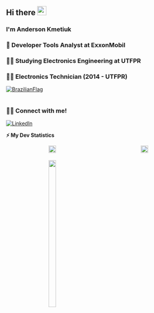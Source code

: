 <!-- welcome message -->
 <h2>Hi there <img src="https://media.giphy.com/media/hvRJCLFzcasrR4ia7z/giphy.gif" width="25px"></h2>
  
 <h3>I'm Anderson Kmetiuk</h3>
 
### :briefcase: Developer Tools Analyst at ExxonMobil
### :man_student: Studying Electronics Engineering at UTFPR
### :man_student: Electronics Technician (2014 - UTFPR)
<a href="https://em-content.zobj.net/thumbs/72/sony/336/flag-brazil_1f1e7-1f1f7.png" ><img alt="BrazilianFlag" src="https://em-content.zobj.net/thumbs/72/sony/336/flag-brazil_1f1e7-1f1f7.png" target="_blank"></a> 
<!--
**andersonkmetiuk/andersonkmetiuk** is a ✨ _special_ ✨ repository because its `README.md` (this file) appears on your GitHub profile.


Here are some ideas to get you started:

- 🔭 I’m currently working on ...
- 🌱 I’m currently learning ...
- 👯 I’m looking to collaborate on ...
- 🤔 I’m looking for help with ...
- 💬 Ask me about ...
- 📫 How to reach me: ...
- 😄 Pronouns: ...
- ⚡ Fun fact: ...
-->
#
### 🤝🏻 Connect with me!
<a href="https://www.linkedin.com/in/anderson-luiz-de-souza-kmetiuk-8a48b8224/" ><img alt="LinkedIn" src="https://img.shields.io/badge/LinkedIn-Anderson%20Kmetiuk-blue?style=flat-square&logo=linkedin&logoColor=blue" target="_blank"></a>
<!-- GitHub stats -->
<b>⚡ My Dev Statistics</b>

<div class="first-row" style="display: grid; grid-template-columns: 1fr 1fr; align-items: center; justify-items: center;">
    <div class="left-col" style="text-align: left;">
        <img style="width: 100%;" src="https://github-readme-stats.vercel.app/api?username=andersonkmetiuk&show_icons=true&hide_border=true&theme=tokyonight" />
    </div>
    <div class="right-col" style="text-align: right;">
        <img style="width: 100%;" src="https://github-readme-streak-stats.herokuapp.com/?user=andersonkmetiuk&theme=tokyonight&hide_border=true" />
    </div>
</div>
<div class="second-row" style="display: grid; grid-template-columns: 1fr 1fr; align-items: center; justify-items: center; margin-top: 20px;">
    <div class="left-col" style="text-align: left;">
        <img style="width: 100%;" height="400" src="https://github-readme-stats.vercel.app/api/top-langs/?username=andersonkmetiuk&hide=batchfile,powershell,makefile,mathematica,Standard%20ML,jupyter%20notebook&exclude_repo=KNN-Image-Classification&show_icons=true&hide_border=true&langs_count=10&theme=tokyonight&layout=pie"/>
    </div>
    <div class="right-col" style="text-align: right;">
        <!-- You can add content here if needed -->
    </div>
</div>









